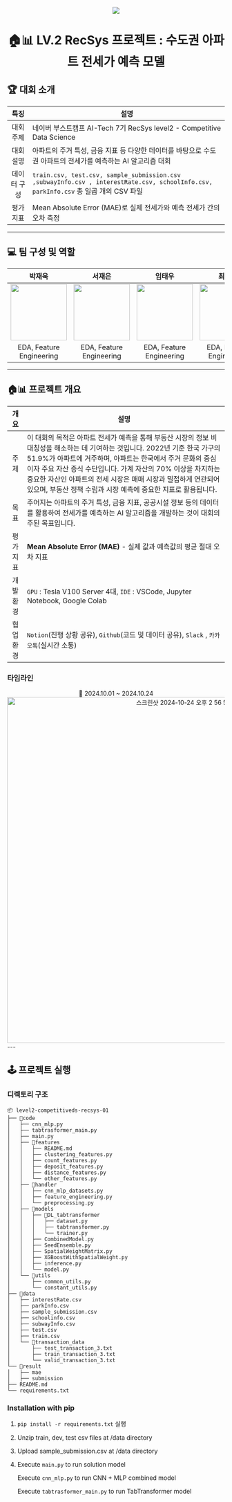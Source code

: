 <div align='center'>

 
<p align='center'>
    <img src="https://capsule-render.vercel.app/api?type=waving&color=auto&height=250&section=header&text=Rec%20N%20Roll&fontSize=80&animation=fadeIn&fontAlignY=38&desc=Lv2%20Project&descAlignY=51&descAlign=80"/>
</p>

# 🏠📊 LV.2 RecSys 프로젝트 : 수도권 아파트 전세가 예측 모델

</div>

## 🏆 대회 소개
| 특징 | 설명 |
|:---:| --- |
| 대회 주제 | 네이버 부스트캠프 AI-Tech 7기 RecSys level2 - Competitive Data Science|
| 대회 설명 | 아파트의 주거 특성, 금융 지표 등 다양한 데이터를 바탕으로 수도권 아파트의 전세가를 예측하는 AI 알고리즘 대회 |
| 데이터 구성 | `train.csv, test.csv, sample_submission.csv ,subwayInfo.csv , interestRate.csv, schoolInfo.csv, parkInfo.csv` 총 일곱 개의 CSV 파일 |
| 평가 지표 | Mean Absolute Error (MAE)로 실제 전세가와 예측 전세가 간의 오차 측정 |
---
## 💻 팀 구성 및 역할
| 박재욱 | 서재은 | 임태우 | 최태순 | 허진경 |
|:---:|:---:|:---:|:---:|:---:|
|[<img src="https://github.com/user-attachments/assets/0c4ff6eb-95b0-4ee4-883c-b10c1a42be14" width=130>](https://github.com/park-jaeuk)|[<img src="https://github.com/user-attachments/assets/b6cff4bf-79c8-4946-896a-666dd54c63c7" width=130>](https://github.com/JaeEunSeo)|[<img src="https://github.com/user-attachments/assets/f6572f19-901b-4aea-b1c4-16a62a111e8d" width=130>](https://github.com/Cyberger)|[<img src="https://github.com/user-attachments/assets/a10088ec-29b4-47aa-bf6a-53520b6106ce" width=130>](https://github.com/choitaesoon)|[<img src="https://github.com/user-attachments/assets/7ab5112f-ca4b-4e54-a005-406756262384" width=130>](https://github.com/jinnk0)|
|EDA, Feature Engineering|EDA, Feature Engineering|EDA, Feature Engineering|EDA, Feature Engineering|EDA, Feature Engineering|
---
## 🏠📊 프로젝트 개요
| 개요 | 설명 |
|:---:| --- |
| 주제 | 이 대회의 목적은 아파트 전세가 예측을 통해 부동산 시장의 정보 비대칭성을 해소하는 데 기여하는 것입니다. 2022년 기준 한국 가구의 51.9%가 아파트에 거주하며, 아파트는 한국에서 주거 문화의 중심이자 주요 자산 증식 수단입니다. 가계 자산의 70% 이상을 차지하는 중요한 자산인 아파트의 전세 시장은 매매 시장과 밀접하게 연관되어 있으며, 부동산 정책 수립과 시장 예측에 중요한 지표로 활용됩니다. |
| 목표 | 주어지는 아파트의 주거 특성, 금융 지표, 공공시설 정보 등의 데이터를 활용하여 전세가를 예측하는 AI 알고리즘을 개발하는 것이 대회의 주된 목표입니다. |
| 평가 지표 | **Mean Absolute Error (MAE)** - 실제 값과 예측값의 평균 절대 오차 지표 |
| 개발 환경 | `GPU` : Tesla V100 Server 4대, `IDE` : VSCode, Jupyter Notebook, Google Colab |
| 협업 환경 | `Notion`(진행 상황 공유), `Github`(코드 및 데이터 공유), `Slack` , `카카오톡`(실시간 소통) |

### 타임라인

<div align='center'>
📅 2024.10.01 ~ 2024.10.24 <br>
<img width="800" alt="스크린샷 2024-10-24 오후 2 56 59" src="https://github.com/user-attachments/assets/3d6b4a91-3586-4555-88bf-05fc3f6480e0"></img></div>
</div>
---

## 🕹️ 프로젝트 실행
### 디렉토리 구조

```
📦 level2-competitiveds-recsys-01
├── 📁code
│   ├── cnn_mlp.py
│   ├── tabtrasformer_main.py
│   ├── main.py
│   ├── 📁features
│   │   ├── README.md
│   │   ├── clustering_features.py
│   │   ├── count_features.py
│   │   ├── deposit_features.py
│   │   ├── distance_features.py
│   │   └── other_features.py
│   ├── 📁handler
│   │   ├── cnn_mlp_datasets.py
│   │   ├── feature_engineering.py
│   │   └── preprocessing.py
│   ├── 📁models
│   │   ├── 📁DL_tabtransformer
│   │   │   ├── dataset.py
│   │   │   ├── tabtransformer.py
│   │   │   └── trainer.py
│   │   ├── CombinedModel.py
│   │   ├── SeedEnsemble.py
│   │   ├── SpatialWeightMatrix.py
│   │   ├── XGBoostWithSpatialWeight.py
│   │   ├── inference.py
│   │   └── model.py
│   └── 📁utils
│       ├── common_utils.py
│       └── constant_utils.py
├── 📁data
│   ├── interestRate.csv
│   ├── parkInfo.csv
│   ├── sample_submission.csv
│   ├── schoolinfo.csv
│   ├── subwayInfo.csv
│   ├── test.csv
│   ├── train.csv
│   └── 📁transaction_data
│       ├── test_transaction_3.txt
│       ├── train_transaction_3.txt
│       └── valid_transaction_3.txt
└── 📁result
│   ├── mae
│   ├── submission
├── README.md
└── requirements.txt
```

### Installation with pip
1. `pip install -r requirements.txt` 실행
2. Unzip train, dev, test csv files at /data directory
3. Upload sample_submission.csv at /data directory
4. Execute `main.py` to run solution model
    
    Execute `cnn_mlp.py` to run CNN + MLP combined model
    
    Execute `tabtrasformer_main.py` to run TabTransformer model
